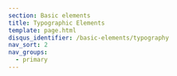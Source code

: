 ```yaml
---
section: Basic elements
title: Typographic Elements
template: page.html
disqus_identifier: /basic-elements/typography
nav_sort: 2
nav_groups:
  - primary
---
```

